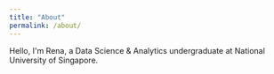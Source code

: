 ```yaml
---
title: "About"
permalink: /about/
---
```


Hello, I'm Rena, a Data Science & Analytics undergraduate at National University of Singapore.